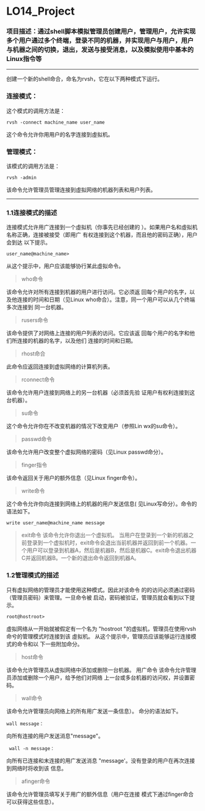 # LO14_Project

### 项目描述：通过shell脚本模拟管理员创建用户，管理用户，允许实现多个用户通过多个终端，登录不同的机器，并实现用户与用户，用户与机器之间的切换，退出，发送与接受消息，以及模拟使用中基本的Linux指令等

---

创建一个新的shell命合，命名为rvsh，它在以下两种模式下运行。

### 连接模式：

这个模式的调用方法是：

` rvsh -connect machine_name user_name `

这个命令允许你用用户的名字连接到虛拟机。

### 管理模式：

该模式的调用方法是：

` rvsh -admin `

该命令允许管理员管理连接到虛拟网络的机器列表和用户列表。

***

### 1.1连接模式的描述


连接模式允许用广连接到一个虛拟机（你事先已经创建的
）。如果用户名和虛拟机名称正确，连接被接受（即用广
有权连接到这个机器，而且他的密码正确），用户会到达
以下提示。

` user_name@machine_name> `

从这个提示中，用户应该能够协行某此虛拟命令。

> who命令

该命令允许对所有连接到机器的用户进行访问。它必须返
回每个用户的名字，以及他连接的时间和日期（见Linux
who命合）。注意，同一个用户可以从几个终端多次连接到
同一台机器。

> rusers命令

该命令提供了对网络上连接的用户列表的访问。它应该返
回每个用户的名字和他们所连接的机器的名字，以及他们
连接的时间和日期。

> rhost命合

此命令应返回连接到虚拟网络的计算机列表。

> rconnect命令

该命令允许用户连接到网络上的另一台机器（必须首先验
证用户有权利连接到这台机器）。

> su命令

这个命令允许你在不改变机器的情况下改变用户（参照Lin
wx的su命令）。

> passwd命令

该命令允许用户改变整个虚拟网络的密码（见Linux
passwd命分）。

> finger指令

该命令返回关于用户的额外信息（见Linux finger命令）。

> write命令

这个命令允许你向连接到网络上的机器的用户发送信息(
见Linux写命分）。命令的语法如下。

` write user_name@machine_name message `

> exit命令
该命令允许你退出一个虚拟机。
当用户在登录到一个新的机器之前登录到一个虚拟机时，exit命令会退出当前机器并返回到前一个机器。一个用户可以登录到机器A，然后是机器B，然后是机器C。exit命令退出机器C并返回机器B。一个新的退出命令返回到机器A。

### 1.2管理模式的描述

只有虚拟网络的管理员才能使用这种模式。因此对该命令
的的访问必须通过密码（管理员密码）来管理。一旦命令被
启动，密码被验证，管理员就会看到以下提示。

` root@hostroot> `

虛拟网络从一开始就被假定有一个名为
"hostroot
"的虚拟机，管理员在使用rvsh命兮的管理模式时连接到该
虛拟机。
从这个提示中，管理员应该能够运行连接模式的命令和以
下一些附加命分。

> host命令

该命令允许管理员从虚拟网络中添加或删除一台机器。
用广命令
该命令允许管理员添加或删除一个用户，给予他们对网络
上一台或多台机器的访问权，并设置密码。

> wall命令

该命令允许管理员向网络上的所有用广发送一条信息）。
命分的语法如下。

` wall message： ` 

向所有连接的用户发送消息"message"。

` wall -n message：` 

向所有已连接和末连接的用广发送消息
"message'。没有登录的用户在再次连接到网络时将收到该
信息。

> afinger命令

该命令允许管理员填写关于用广的额外信息（用户在连接
模式下通过finger命合可以获得这些信息）。
